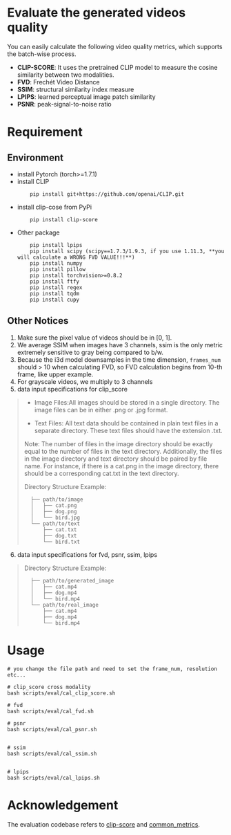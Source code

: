 # Evaluate the generated videos quality

You can easily calculate the following video quality metrics, which supports the batch-wise process.
- **CLIP-SCORE**: It uses the pretrained CLIP model to measure the cosine similarity between two modalities.
- **FVD**: Frechét Video Distance
- **SSIM**: structural similarity index measure
- **LPIPS**: learned perceptual image patch similarity
- **PSNR**: peak-signal-to-noise ratio

# Requirement 
## Environment
- install Pytorch (torch>=1.7.1)
- install CLIP
    ```
        pip install git+https://github.com/openai/CLIP.git
    ```
- install clip-cose from PyPi
    ```
        pip install clip-score
    ```
- Other package
    ```
        pip install lpips
        pip install scipy (scipy==1.7.3/1.9.3, if you use 1.11.3, **you will calculate a WRONG FVD VALUE!!!**)
        pip install numpy
        pip install pillow
        pip install torchvision>=0.8.2
        pip install ftfy
        pip install regex
        pip install tqdm
        pip install cupy
    ```

## Other Notices
1. Make sure the pixel value of videos should be in [0, 1].
2. We average SSIM when images have 3 channels, ssim is the only metric extremely sensitive to gray being compared to b/w.
3. Because the i3d model downsamples in the time dimension, `frames_num` should > 10 when calculating FVD, so FVD calculation begins from 10-th frame, like upper example.
4. For grayscale videos, we multiply to 3 channels
5. data input specifications for clip_score
> - Image Files:All images should be stored in a single directory. The image files can be in either .png or .jpg format.
> 
> - Text Files: All text data should be contained in plain text files in a separate directory. These text files should have the extension .txt.    
>
> Note: The number of files in the image directory should be exactly equal to the number of files in the text directory. Additionally, the files in the image directory and text directory should be paired by file name. For instance, if there is a cat.png in the image directory, there should be a corresponding cat.txt in the text directory.
>
> Directory Structure Example:
> ```
>   ├── path/to/image
>   │   ├── cat.png
>   │   ├── dog.png
>   │   └── bird.jpg
>   └── path/to/text
>       ├── cat.txt
>       ├── dog.txt
>       └── bird.txt
> ```

6. data input specifications for fvd, psnr, ssim, lpips

> Directory Structure Example:
> ```
>   ├── path/to/generated_image
>   │   ├── cat.mp4
>   │   ├── dog.mp4
>   │   └── bird.mp4
>   └── path/to/real_image
>       ├── cat.mp4
>       ├── dog.mp4
>       └── bird.mp4
> ```



# Usage

```
# you change the file path and need to set the frame_num, resolution etc...

# clip_score cross modality
bash scripts/eval/cal_clip_score.sh

# fvd
bash scripts/eval/cal_fvd.sh

# psnr
bash scripts/eval/cal_psnr.sh


# ssim
bash scripts/eval/cal_ssim.sh


# lpips
bash scripts/eval/cal_lpips.sh
```

# Acknowledgement
The evaluation codebase refers to [clip-score](https://github.com/Taited/clip-score) and [common_metrics](https://github.com/JunyaoHu/common_metrics_on_video_quality).